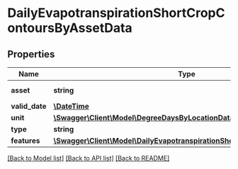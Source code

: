 # DailyEvapotranspirationShortCropContoursByAssetData

## Properties
Name | Type | Description | Notes
------------ | ------------- | ------------- | -------------
**asset** | **string** | Link to asset info. | [optional] 
**valid_date** | [**\DateTime**](Date.md) |  | [optional] 
**unit** | [**\Swagger\Client\Model\DegreeDaysByLocationDataUnit**](DegreeDaysByLocationDataUnit.md) |  | [optional] 
**type** | **string** |  | [optional] 
**features** | [**\Swagger\Client\Model\DailyEvapotranspirationShortCropContourFeatures[]**](DailyEvapotranspirationShortCropContourFeatures.md) |  | [optional] 

[[Back to Model list]](../README.md#documentation-for-models) [[Back to API list]](../README.md#documentation-for-api-endpoints) [[Back to README]](../README.md)


